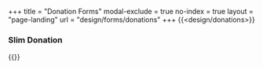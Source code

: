 +++
title = "Donation Forms"
modal-exclude = true
no-index = true
layout = "page-landing"
url = "design/forms/donations"
+++
{{<design/donations>}}
<div
  class="
    border-b border-s-4 mt-10 space-y-4 p-4
"
>
  <h3 class="mb-8 font-sans text-3xl italic leading-none">
    Slim Donation
  </h3>
{{<donate-slim
    title="Slim donation shortcode"
    cta="Customizable CTA"
>}}
</div>

